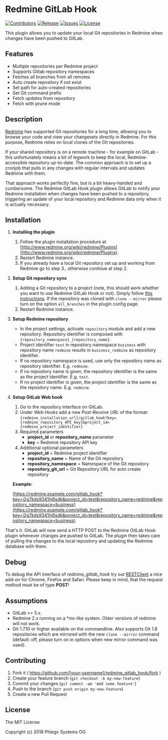 # Redmine GitLab Hook

[![Contributors](https://img.shields.io/github/contributors/phlegx/redmine_gitlab_hook.svg)](https://github.com/phlegx/redmine_gitlab_hook/graphs/contributors)
[![Release](https://img.shields.io/github/release/phlegx/redmine_gitlab_hook.svg)](https://github.com/phlegx/redmine_gitlab_hook/releases)
[![Issues](https://img.shields.io/github/issues/phlegx/redmine_gitlab_hook.svg)](https://github.com/phlegx/redmine_gitlab_hook/issues)
[![License](https://img.shields.io/github/license/phlegx/redmine_gitlab_hook.svg)](http://opensource.org/licenses/MIT)


This plugin allows you to update your local Git repositories in Redmine when changes have been pushed to GitLab.

## Features

* Multiple repositories per Redmine project
* Supports Gitlab repository namespaces 
* Fetches all branches from all remotes
* Auto create repository if not exist
* Set path for auto-created repositories
* Set Git command prefix
* Fetch updates from repository
* Fetch with prune mode

## Description

[Redmine](http://redmine.org) has supported Git repositories for a long time, allowing you to browse your code and view your changesets directly in Redmine. For this purpose, Redmine relies on local clones of the Git repositories.

If your shared repository is on a remote machine - for example on GitLab - this unfortunately means a bit of legwork to keep the local, Redmine-accessible repository up-to-date. The common approach is to set up a cronjob that pulls in any changes with regular intervals and updates Redmine with them.

That approach works perfectly fine, but is a bit heavy-handed and cumbersome. The Redmine GitLab Hook plugin allows GitLab to notify your Redmine installation when changes have been pushed to a repository, triggering an update of your local repository and Redmine data only when it is actually necessary.


## Installation

1. **Installing the plugin**
   1. Follow the plugin installation procedure at [http://www.redmine.org/wiki/redmine/Plugins](http://www.redmine.org/wiki/redmine/Plugins).
   2. Restart Redmine instance.
   3. If you already have a local Git repository set up and working from Redmine go to step 3., otherwise continue at step 2.
2. **Setup Git repository sync**
   1. Adding a Git repository to a project (note, this should work whether you want to use Redmine GitLab Hook or not). Simply follow [this instructions](http://www.redmine.org/projects/redmine/wiki/HowTo_keep_in_sync_your_git_repository_for_redmine). If the repository was cloned with `clone --mirror` please turn on the option `all_branches` in the plugin config page.
   2. Restart Redmine instance.
4. **Setup Redmine repository**
   * In the project settings, activate `repository` module and add a new repository. Repository identifier is composed with `{repository_namespace}_{repository_name}`. 
   * Project identifier `test` in repository namespace `business` with repository name `redmine` results in `business_redmine` as repository identifier.
   * If no repository namespace is used, use only the repository name as repository identifier. E.g. `redmine`.
   * If no repository name is given, the repository identifier is the same as the project identifier. E.g. `test`.
   * If no project identifier is given, the project identifier is the same as the repository name. E.g. `redmine`.
5. **Setup GitLab Web hook**
   1. Go to the repository interface on GitLab.
   2. Under *Web Hooks* add a new *Post-Receive URL* of the format: `{redmine_installation_url}/gitlab_hook?key={redmine_repository_API_key}&project_id={redmine_project_identifier}`
   3. Required parameters
      * **project_id** or **repository_name** parameter
      * **key** = Redmine repository API key
   4. Additional optional parameters
      * **project_id** = Redmine project identifier
      * **repository_name** = Name of the Git repository
      * **repository_namespace** = Namespace of the Git repository
      * **repository_git_url** = Git Repository URL for auto create repository

   **Example:**

   [https://redmine.example.com/gitlab_hook?key=j2g7kds9341hj6sdk&project_id=test&repository_name=redmine&repository_namespace=business](https://redmine.example.com/gitlab_hook?key=j2g7kds9341hj6sdk&project_id=test&repository_name=redmine&repository_namespace=business)

That's it. GitLab will now send a HTTP POST to the Redmine GitLab Hook plugin whenever changes are pushed to GitLab. The plugin then takes care of pulling the changes to the local repository and updating the Redmine database with them.

## Debug

To debug the API interface of *redmine_gitlab_hook* try out [RESTClient](http://restclient.net) a nice add-on for Chrome, Firefox and Safari.
Please keep in mind, that the request method must be of type **POST**!

## Assumptions

* GitLab >= 5.x.
* Redmine 2.x running on a *nix-like system. Older versions of redmine will not work.
* Git 1.7.10 or higher available on the commandline. Also supports Git 1.8 repositories which are mirrored with the new `clone --mirror` command (default: off, please turn on in options when new mirror command was used).

## Contributing

1. Fork it ( https://github.com/[your-username]/redmine_gitlab_hook/fork )
2. Create your feature branch (`git checkout -b my-new-feature`)
3. Commit your changes (`git commit -am 'Add some feature'`)
4. Push to the branch (`git push origin my-new-feature`)
5. Create a new Pull Request

## License

The MIT License

Copyright (c) 2018 Phlegx Systems OG
